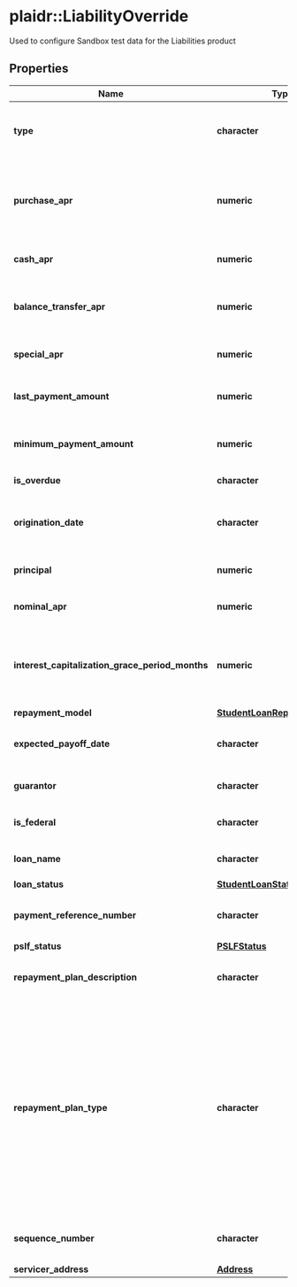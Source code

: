 # plaidr::LiabilityOverride

Used to configure Sandbox test data for the Liabilities product

## Properties
Name | Type | Description | Notes
------------ | ------------- | ------------- | -------------
**type** | **character** | The type of the liability object, either &#x60;credit&#x60; or &#x60;student&#x60;. Mortgages are not currently supported in the custom Sandbox. | 
**purchase_apr** | **numeric** | The purchase APR percentage value. For simplicity, this is the only interest rate used to calculate interest charges. Can only be set if &#x60;type&#x60; is &#x60;credit&#x60;. | 
**cash_apr** | **numeric** | The cash APR percentage value. Can only be set if &#x60;type&#x60; is &#x60;credit&#x60;. | 
**balance_transfer_apr** | **numeric** | The balance transfer APR percentage value. Can only be set if &#x60;type&#x60; is &#x60;credit&#x60;. Can only be set if &#x60;type&#x60; is &#x60;credit&#x60;. | 
**special_apr** | **numeric** | The special APR percentage value. Can only be set if &#x60;type&#x60; is &#x60;credit&#x60;. | 
**last_payment_amount** | **numeric** | Override the &#x60;last_payment_amount&#x60; field. Can only be set if &#x60;type&#x60; is &#x60;credit&#x60;. | 
**minimum_payment_amount** | **numeric** | Override the &#x60;minimum_payment_amount&#x60; field. Can only be set if &#x60;type&#x60; is &#x60;credit&#x60; or &#x60;student&#x60;. | 
**is_overdue** | **character** | Override the &#x60;is_overdue&#x60; field | 
**origination_date** | **character** | The date on which the loan was initially lent, in [ISO 8601](https://wikipedia.org/wiki/ISO_8601) (YYYY-MM-DD) format. Can only be set if &#x60;type&#x60; is &#x60;student&#x60;. | 
**principal** | **numeric** | The original loan principal. Can only be set if &#x60;type&#x60; is &#x60;student&#x60;. | 
**nominal_apr** | **numeric** | The interest rate on the loan as a percentage. Can only be set if &#x60;type&#x60; is &#x60;student&#x60;. | 
**interest_capitalization_grace_period_months** | **numeric** | If set, interest capitalization begins at the given number of months after loan origination. By default interest is never capitalized. Can only be set if &#x60;type&#x60; is &#x60;student&#x60;. | 
**repayment_model** | [**StudentLoanRepaymentModel**](StudentLoanRepaymentModel.md) |  | 
**expected_payoff_date** | **character** | Override the &#x60;expected_payoff_date&#x60; field. Can only be set if &#x60;type&#x60; is &#x60;student&#x60;. | 
**guarantor** | **character** | Override the &#x60;guarantor&#x60; field. Can only be set if &#x60;type&#x60; is &#x60;student&#x60;. | 
**is_federal** | **character** | Override the &#x60;is_federal&#x60; field. Can only be set if &#x60;type&#x60; is &#x60;student&#x60;. | 
**loan_name** | **character** | Override the &#x60;loan_name&#x60; field. Can only be set if &#x60;type&#x60; is &#x60;student&#x60;. | 
**loan_status** | [**StudentLoanStatus**](StudentLoanStatus.md) |  | 
**payment_reference_number** | **character** | Override the &#x60;payment_reference_number&#x60; field. Can only be set if &#x60;type&#x60; is &#x60;student&#x60;. | 
**pslf_status** | [**PSLFStatus**](PSLFStatus.md) |  | 
**repayment_plan_description** | **character** | Override the &#x60;repayment_plan.description&#x60; field. Can only be set if &#x60;type&#x60; is &#x60;student&#x60;. | 
**repayment_plan_type** | **character** | Override the &#x60;repayment_plan.type&#x60; field. Can only be set if &#x60;type&#x60; is &#x60;student&#x60;. Possible values are: &#x60;\&quot;extended graduated\&quot;&#x60;, &#x60;\&quot;extended standard\&quot;&#x60;, &#x60;\&quot;graduated\&quot;&#x60;, &#x60;\&quot;income-contingent repayment\&quot;&#x60;, &#x60;\&quot;income-based repayment\&quot;&#x60;, &#x60;\&quot;interest only\&quot;&#x60;, &#x60;\&quot;other\&quot;&#x60;, &#x60;\&quot;pay as you earn\&quot;&#x60;, &#x60;\&quot;revised pay as you earn\&quot;&#x60;, or &#x60;\&quot;standard\&quot;&#x60;. | 
**sequence_number** | **character** | Override the &#x60;sequence_number&#x60; field. Can only be set if &#x60;type&#x60; is &#x60;student&#x60;. | 
**servicer_address** | [**Address**](Address.md) |  | 


